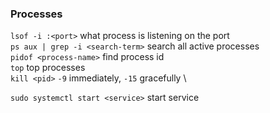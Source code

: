 ### Processes
```lsof -i :<port>``` what process is listening on the port \
```ps aux | grep -i <search-term>``` search all active processes \
```pidof <process-name>``` find process id \
```top``` top processes \
```kill <pid>```  ```-9```  immediately, ```-15``` gracefully \

```sudo systemctl start <service>``` start service


